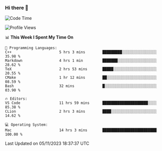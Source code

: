 ### Hi there 👋

<!--START_SECTION:waka-->
![Code Time](http://img.shields.io/badge/Code%20Time-67%20hrs%2021%20mins-blue)

![Profile Views](http://img.shields.io/badge/Profile%20Views-16-blue)

📊 **This Week I Spent My Time On** 

```text
💬 Programming Languages: 
C++                      5 hrs 3 mins        █████████░░░░░░░░░░░░░░░░   35.98 % 
Markdown                 4 hrs 1 min         ███████░░░░░░░░░░░░░░░░░░   28.62 % 
TeX                      2 hrs 53 mins       █████░░░░░░░░░░░░░░░░░░░░   20.55 % 
CMake                    1 hr 12 mins        ██░░░░░░░░░░░░░░░░░░░░░░░   08.59 % 
Bash                     32 mins             █░░░░░░░░░░░░░░░░░░░░░░░░   03.90 % 

🔥 Editors: 
VS Code                  11 hrs 59 mins      █████████████████████░░░░   85.38 % 
CLion                    2 hrs 3 mins        ████░░░░░░░░░░░░░░░░░░░░░   14.62 % 

💻 Operating System: 
Mac                      14 hrs 3 mins       █████████████████████████   100.00 % 
```


 Last Updated on 05/11/2023 18:37:37 UTC
<!--END_SECTION:waka-->

<!--
**JackeyHua-SJTU/JackeyHua-SJTU** is a ✨ _special_ ✨ repository because its `README.md` (this file) appears on your GitHub profile.

Here are some ideas to get you started:

- 🔭 I’m currently working on ...
- 🌱 I’m currently learning ...
- 👯 I’m looking to collaborate on ...
- 🤔 I’m looking for help with ...
- 💬 Ask me about ...
- 📫 How to reach me: ...
- 😄 Pronouns: ...
- ⚡ Fun fact: ...
-->
